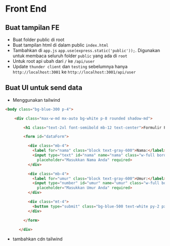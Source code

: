 # Front End

## Buat tampilan FE

- Buat folder public di root
- Buat tampilan html di dalam public `index.html`
- Tambahkan di `app.js` `app.use(express.static('public'));`. Digunakan untuk membaca seluruh folder `public` yang ada di `root`
- Untuk root api ubah dari `/` ke `/api/user`
- Update `thunder client` dan `testing` sebelumnya hanya `http://localhost:3001` ke `http://localhost:3001/api/user` 

## Buat UI untuk send data
- Menggunakan tailwind

```html
<body class="bg-blue-300 p-4">

    <div class="max-w-md mx-auto bg-white p-8 rounded shadow-md">

        <h1 class="text-2xl font-semibold mb-12 text-center">Formulir Pengiriman Data</h1>

        <form id="dataForm">

          <div class="mb-4">
            <label for="nama" class="block text-gray-600">Nama:</label>
            <input type="text" id="nama" name="nama" class="w-full border rounded-md py-2 px-3"
              placeholder="Masukkan Nama Anda" required>
          </div>

          <div class="mb-4">
            <label for="umur" class="block text-gray-600">Umur:</label>
            <input type="number" id="umur" name="umur" class="w-full border rounded-md py-2 px-3"
              placeholder="Masukkan Umur Anda" required>
          </div>

          <div class="mt-4">
            <button type="submit" class="bg-blue-500 text-white py-2 px-4 rounded hover:bg-blue-600">Kirim Data</button>
          </div>

        </form>

      </div>

```


- tambahkan cdn tailwind